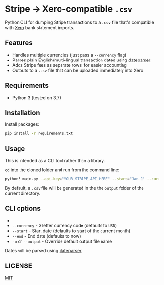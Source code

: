 # Stripe -> Xero-compatible `.csv`

Python CLI for dumping Stripe transactions to a `.csv` file that's compatible with [Xero](https://xero.com) bank statement imports.

## Features

- Handles multiple currencies (just pass a `--currency` flag)
- Parses plain English/multi-lingual transaction dates using [dateparser](https://pypi.org/project/dateparser/)
- Adds Stripe fees as separate rows, for easier accounting
- Outputs to a `.csv` file that can be uploaded immediately into Xero

## Requirements

- Python 3 (tested on 3.7)

## Installation

Install packages:

```bash
pip install -r requirements.txt
```

## Usage

This is intended as a CLI tool rather than a library.

`cd` into the cloned folder and run from the command line:

```bash
python3 main.py --api-key="YOUR_STRIPE_API_HERE" --start="Jan 1" --currency="GBP"
```

By default, a `.csv` file will be generated in the the `output` folder of the current directory.

## CLI options

- 
- `--currency` - 3 letter currency code (defaults to `USD`)
- `--start` - Start date (defaults to start of the current month)
- `--end` - End date (defaults to now)
- `-o` or `--output` - Override default output file name

Dates will be parsed using [dateparser](https://pypi.org/project/dateparser/)

## LICENSE

[MIT](LICENSE)